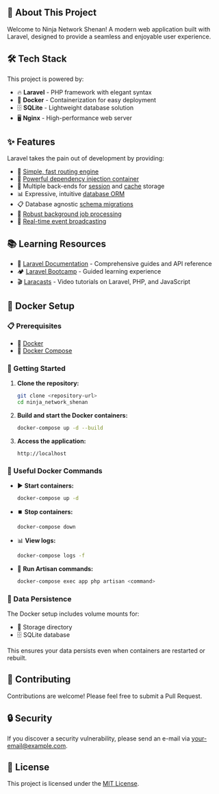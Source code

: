 ## 🌟 About This Project

Welcome to Ninja Network Shenan! A modern web application built with Laravel, designed to provide a seamless and enjoyable user experience.

## 🛠️ Tech Stack

This project is powered by:

- 🔥 **Laravel** - PHP framework with elegant syntax
- 🐳 **Docker** - Containerization for easy deployment
- 🗄️ **SQLite** - Lightweight database solution
- 🖥️ **Nginx** - High-performance web server

## ✨ Features

Laravel takes the pain out of development by providing:

- 🚄 [Simple, fast routing engine](https://laravel.com/docs/routing)
- 💉 [Powerful dependency injection container](https://laravel.com/docs/container)
- 🔄 Multiple back-ends for [session](https://laravel.com/docs/session) and [cache](https://laravel.com/docs/cache) storage
- 📊 Expressive, intuitive [database ORM](https://laravel.com/docs/eloquent)
- 📋 Database agnostic [schema migrations](https://laravel.com/docs/migrations)
- 🧵 [Robust background job processing](https://laravel.com/docs/queues)
- 📡 [Real-time event broadcasting](https://laravel.com/docs/broadcasting)

## 📚 Learning Resources

- 📖 [Laravel Documentation](https://laravel.com/docs) - Comprehensive guides and API reference
- 🏕️ [Laravel Bootcamp](https://bootcamp.laravel.com) - Guided learning experience
- 🎬 [Laracasts](https://laracasts.com) - Video tutorials on Laravel, PHP, and JavaScript

## 🐳 Docker Setup

### 📋 Prerequisites

- 🐳 [Docker](https://www.docker.com/get-started)
- 🧩 [Docker Compose](https://docs.docker.com/compose/install/)

### 🚀 Getting Started

1. **Clone the repository:**
   ```bash
   git clone <repository-url>
   cd ninja_network_shenan
   ```

2. **Build and start the Docker containers:**
   ```bash
   docker-compose up -d --build
   ```

3. **Access the application:**
   ```
   http://localhost
   ```

### 📝 Useful Docker Commands

- ▶️ **Start containers:**
  ```bash
  docker-compose up -d
  ```

- ⏹️ **Stop containers:**
  ```bash
  docker-compose down
  ```

- 📊 **View logs:**
  ```bash
  docker-compose logs -f
  ```

- 🔧 **Run Artisan commands:**
  ```bash
  docker-compose exec app php artisan <command>
  ```

### 💾 Data Persistence

The Docker setup includes volume mounts for:
- 📁 Storage directory
- 🗄️ SQLite database

This ensures your data persists even when containers are restarted or rebuilt.

## 🤝 Contributing

Contributions are welcome! Please feel free to submit a Pull Request.

## 🔒 Security

If you discover a security vulnerability, please send an e-mail via [your-email@example.com](mailto:your-email@example.com).

## 📜 License

This project is licensed under the [MIT License](LICENSE).
